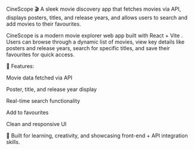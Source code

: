 CineScope
🎬 A sleek movie discovery app that fetches movies via API, displays posters, titles, and release years, and allows users to search and add movies to their favourites.

CineScope is a modern movie explorer web app built with React + Vite . Users can browse through a dynamic list of movies, view key details like posters and release years, search for specific titles, and save their favourites for quick access.

🚀 Features:

Movie data fetched via API

Poster, title, and release year display

Real-time search functionality

Add to favourites

Clean and responsive UI

🔧 Built for learning, creativity, and showcasing front-end + API integration skills.
